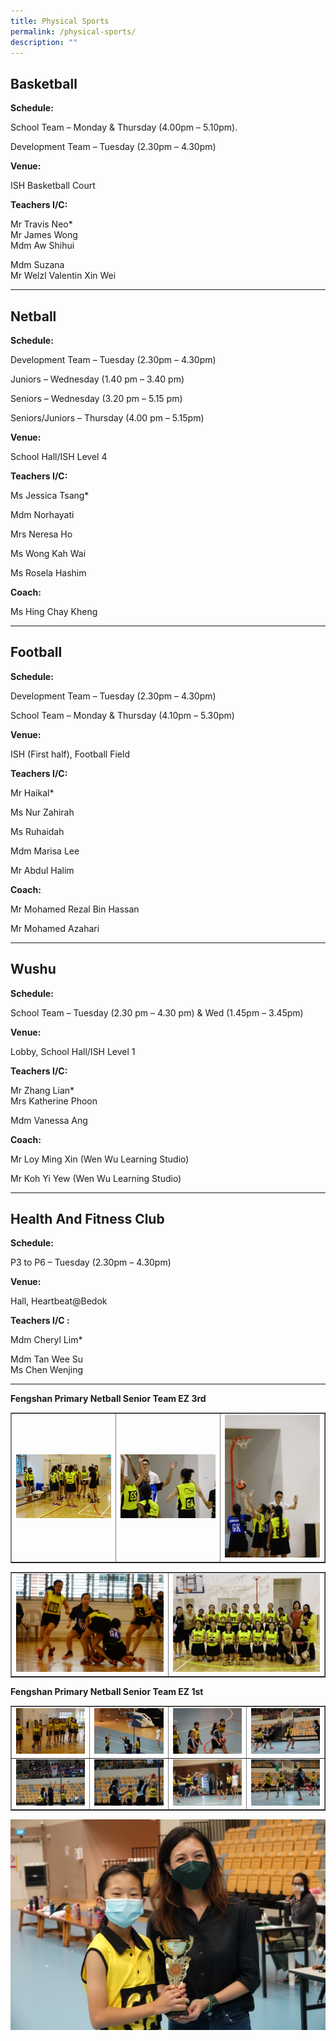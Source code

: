 ```yaml
---
title: Physical Sports
permalink: /physical-sports/
description: ""
---
```

Basketball
--------------

**Schedule:**

School Team – Monday & Thursday (4.00pm – 5.10pm).

Development Team – Tuesday (2.30pm – 4.30pm)

**Venue:**

ISH Basketball Court

**Teachers I/C:**

Mr Travis Neo\*  
Mr James Wong  
Mdm Aw Shihui

Mdm Suzana  
Mr Welzl Valentin Xin Wei

* * *

**Netball**
-----------

**Schedule:**

Development Team – Tuesday (2.30pm – 4.30pm)

Juniors – Wednesday (1.40 pm – 3.40 pm)

Seniors – Wednesday (3.20 pm – 5.15 pm)

Seniors/Juniors – Thursday (4.00 pm – 5.15pm)

**Venue:**

School Hall/ISH Level 4

**Teachers I/C:**

Ms Jessica Tsang\*

Mdm Norhayati

Mrs Neresa Ho

Ms Wong Kah Wai

Ms Rosela Hashim

**Coach:**

Ms Hing Chay Kheng

* * *

Football
--------

**Schedule:**

Development Team – Tuesday (2.30pm – 4.30pm)

School Team – Monday & Thursday (4.10pm – 5.30pm) 

**Venue:**

ISH (First half), Football Field

**Teachers I/C:**

Mr Haikal\*

Ms Nur Zahirah

Ms Ruhaidah

Mdm Marisa Lee

Mr Abdul Halim

**Coach:**

Mr Mohamed Rezal Bin Hassan

Mr Mohamed Azahari

* * *

Wushu
-----

**Schedule:**

School Team – Tuesday (2.30 pm – 4.30 pm) & Wed (1.45pm – 3.45pm)

**Venue:**

Lobby, School Hall/ISH Level 1

**Teachers I/C:**

Mr Zhang Lian\*  
Mrs Katherine Phoon

Mdm Vanessa Ang

**Coach:**

Mr Loy Ming Xin (Wen Wu Learning Studio)

Mr Koh Yi Yew (Wen Wu Learning Studio)

* * *

Health And Fitness Club
-----------------------

**Schedule:**

P3 to P6 – Tuesday (2.30pm – 4.30pm)

**Venue:**

Hall, Heartbeat@Bedok

**Teachers I/C :**

Mdm Cheryl Lim\*

Mdm Tan Wee Su  
Ms Chen Wenjing
<hr>
<p><strong>Fengshan Primary Netball Senior Team EZ 3rd</strong></p>
<table style="border-collapse: collapse; width: 100%;" border="1">
<tbody>
<tr>
<td style="width: 33.3333%;"><img src="/images/ps1.jpg"></td>
<td style="width: 33.3333%;"><img src="/images/ps2.jpg"></td>
<td style="width: 33.3333%;"><img src="/images/ps3.jpg"></td>
</tr>
</tbody>
</table>
<table style="border-collapse: collapse; width: 100%;" border="1">
<tbody>
<tr>
<td style="width: 50%;"><img src="/images/ps4.jpg"></td>
<td style="width: 50%;"><img src="/images/ps5.jpg"></td>
</tr>
</tbody>
</table>
<p><strong>Fengshan Primary Netball Senior Team EZ 1st</strong></p>
<table style="border-collapse: collapse; width: 100%;" border="1">
<tbody>
<tr>
<td style="width: 25%;"><img src="/images/ps6.jpg"></td>
<td style="width: 25%;"><img src="/images/ps7.jpg"></td>
<td style="width: 25%;"><img src="/images/ps8.jpg"></td>
<td style="width: 25%;"><img src="/images/ps9.jpg"></td>
</tr>
<tr>
<td style="width: 25%;"><img src="/images/ps10.jpg"></td>
<td style="width: 25%;"><img src="/images/ps11.jpg"></td>
<td style="width: 25%;"><img src="/images/ps12.jpg"></td>
<td style="width: 25%;"><img src="/images/ps13.jpg"></td>
</tr>
</tbody>
</table>
<img src="/images/ps14.jpg">